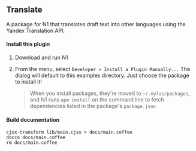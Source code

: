 
## Translate

A package for N1 that translates draft text into other languages using the Yandex Translation API.

#### Install this plugin

1. Download and run N1

2. From the menu, select `Developer > Install a Plugin Manually...`
   The dialog will default to this examples directory. Just choose the
   package to install it!

   > When you install packages, they're moved to `~/.nylas/packages`,
   > and N1 runs `apm install` on the command line to fetch dependencies
   > listed in the package's `package.json`

#### Build documentation

```
cjsx-transform lib/main.cjsx > docs/main.coffee
docco docs/main.coffee
rm docs/main.coffee
```
